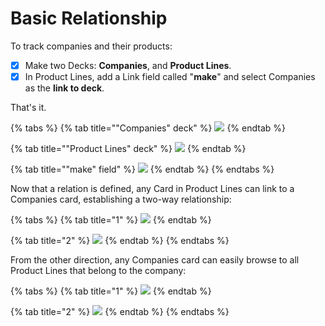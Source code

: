 # Basic Relationship

To track companies and their products:

* [x] Make two Decks: **Companies**, and **Product Lines**.
* [x] In Product Lines, add a Link field called "**make**" and select Companies as the **link to deck**.

That's it.

{% tabs %}
{% tab title="\"Companies\" deck" %}
![](../../.gitbook/assets/simulator-screen-shot-iphone-11-pro-2019-11-12-at-21.12.50.png)
{% endtab %}

{% tab title="\"Product Lines\" deck" %}
![](../../.gitbook/assets/simulator-screen-shot-iphone-11-pro-2019-11-12-at-21.15.09.png)
{% endtab %}

{% tab title="\"make\" field" %}
![](../../.gitbook/assets/simulator-screen-shot-iphone-11-pro-2019-11-12-at-21.14.13.png)
{% endtab %}
{% endtabs %}

Now that a relation is defined, any Card in Product Lines can link to a Companies card, establishing a two-way relationship:

{% tabs %}
{% tab title="1" %}
![](../../.gitbook/assets/simulator-screen-shot-iphone-11-pro-2019-11-12-at-21.35.38.png)
{% endtab %}

{% tab title="2" %}
![](../../.gitbook/assets/simulator-screen-shot-iphone-11-pro-2019-11-12-at-21.17.50.png)
{% endtab %}
{% endtabs %}

From the other direction, any Companies card can easily browse to all Product Lines that belong to the company:

{% tabs %}
{% tab title="1" %}
![](../../.gitbook/assets/simulator-screen-shot-iphone-11-pro-2019-11-12-at-21.20.39.png)
{% endtab %}

{% tab title="2" %}
![](../../.gitbook/assets/simulator-screen-shot-iphone-11-pro-2019-11-12-at-21.26.00%20%281%29.png)
{% endtab %}
{% endtabs %}

